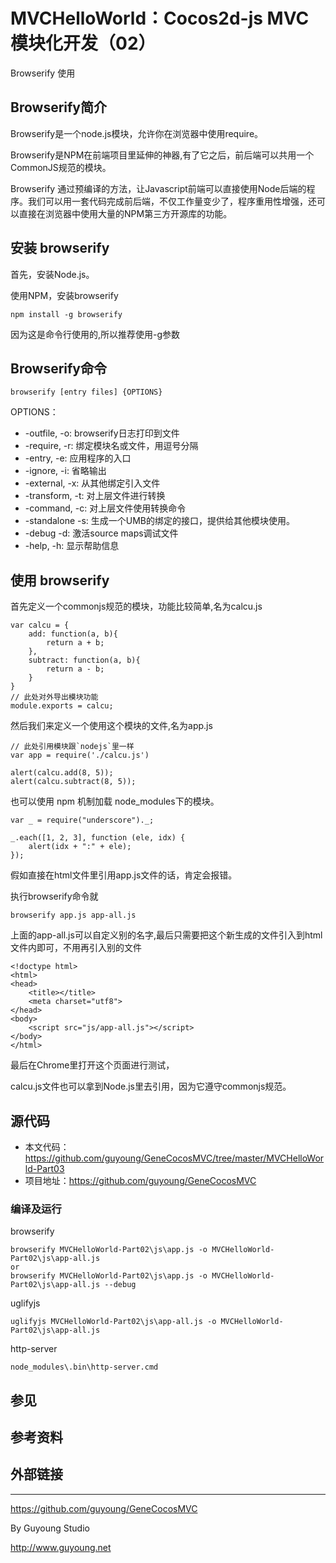 MVCHelloWorld：Cocos2d-js MVC模块化开发（02）
===========================================


Browserify 使用

## Browserify简介

Browserify是一个node.js模块，允许你在浏览器中使用require。

Browserify是NPM在前端项目里延伸的神器,有了它之后，前后端可以共用一个CommonJS规范的模块。


Browserify 通过预编译的方法，让Javascript前端可以直接使用Node后端的程序。我们可以用一套代码完成前后端，不仅工作量变少了，程序重用性增强，还可以直接在浏览器中使用大量的NPM第三方开源库的功能。

## 安装 browserify

首先，安装Node.js。

使用NPM，安装browserify
  
    npm install -g browserify
  
因为这是命令行使用的,所以推荐使用-g参数


## Browserify命令

    browserify [entry files] {OPTIONS}
 
OPTIONS：
    
* -outfile, -o: browserify日志打印到文件
* -require, -r: 绑定模块名或文件，用逗号分隔
* -entry, -e: 应用程序的入口
* -ignore, -i: 省略输出
* -external, -x: 从其他绑定引入文件
* -transform, -t: 对上层文件进行转换
* -command, -c: 对上层文件使用转换命令
* -standalone -s: 生成一个UMB的绑定的接口，提供给其他模块使用。
* -debug -d: 激活source maps调试文件
* -help, -h: 显示帮助信息

## 使用 browserify

首先定义一个commonjs规范的模块，功能比较简单,名为calcu.js
  
    var calcu = {
        add: function(a, b){
            return a + b;
        },
        subtract: function(a, b){
            return a - b;
        }
    }
    // 此处对外导出模块功能
    module.exports = calcu;
  
然后我们来定义一个使用这个模块的文件,名为app.js
  
    // 此处引用模块跟`nodejs`里一样
    var app = require('./calcu.js')
  
    alert(calcu.add(8, 5));
    alert(calcu.subtract(8, 5));
    
也可以使用 npm 机制加载 node_modules下的模块。  
  
    var _ = require("underscore")._;

    _.each([1, 2, 3], function (ele, idx) {
        alert(idx + ":" + ele);
    });
  
  
假如直接在html文件里引用app.js文件的话，肯定会报错。
  
执行browserify命令就
  
    browserify app.js app-all.js
  
上面的app-all.js可以自定义别的名字,最后只需要把这个新生成的文件引入到html文件内即可，不用再引入别的文件
  
    <!doctype html>
    <html>
    <head>
        <title></title>
        <meta charset="utf8">
    </head>
    <body>  
        <script src="js/app-all.js"></script>
    </body>
    </html>
  
最后在Chrome里打开这个页面进行测试，

calcu.js文件也可以拿到Node.js里去引用，因为它遵守commonjs规范。




## 源代码

- 本文代码：https://github.com/guyoung/GeneCocosMVC/tree/master/MVCHelloWorld-Part03
- 项目地址：https://github.com/guyoung/GeneCocosMVC

### 编译及运行

browserify

    browserify MVCHelloWorld-Part02\js\app.js -o MVCHelloWorld-Part02\js\app-all.js
    or
    browserify MVCHelloWorld-Part02\js\app.js -o MVCHelloWorld-Part02\js\app-all.js --debug

uglifyjs

    uglifyjs MVCHelloWorld-Part02\js\app-all.js -o MVCHelloWorld-Part02\js\app-all.js


http-server

    node_modules\.bin\http-server.cmd


## 参见

## 参考资料


## 外部链接


------------------------------------------------

<https://github.com/guyoung/GeneCocosMVC>

By Guyoung Studio 

<http://www.guyoung.net>

